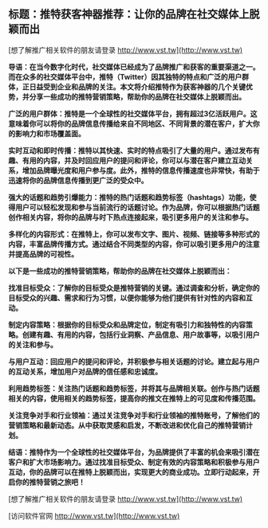 ## **标题：推特获客神器推荐：让你的品牌在社交媒体上脱颖而出**

[想了解推广相关软件的朋友请登录 http://www.vst.tw](http://www.vst.tw)

**导语：在当今数字化时代，社交媒体已经成为了品牌推广和获客的重要渠道之一。而在众多的社交媒体平台中，推特（Twitter）因其独特的特点和广泛的用户群体，正日益受到企业和品牌的关注。本文将介绍推特作为获客神器的几个关键优势，并分享一些成功的推特营销策略，帮助你的品牌在社交媒体上脱颖而出。**

**广泛的用户群体：推特是一个全球性的社交媒体平台，拥有超过3亿活跃用户。这意味着你可以将你的品牌信息传播给来自不同地区、不同背景的潜在客户，扩大你的影响力和市场覆盖面。**

**实时互动和即时传播：推特以其快速、实时的特点吸引了大量的用户。通过发布有趣、有用的内容，并及时回应用户的提问和评论，你可以与潜在客户建立互动关系，增加品牌曝光度和用户参与度。此外，推特的信息传播速度也非常快，有助于迅速将你的品牌信息传播到更广泛的受众中。**

**强大的话题和趋势引爆能力：推特的热门话题和趋势标签（hashtags）功能，使得用户可以轻松发现和参与当前流行的话题讨论。作为品牌，你可以根据热门话题创作相关内容，将你的品牌与时下热点连接起来，吸引更多用户的关注和参与。**

**多样化的内容形式：在推特上，你可以发布文字、图片、视频、链接等多种形式的内容，丰富品牌传播方式。通过结合不同类型的内容，你可以吸引更多用户的注意并提高品牌的可视性。**

**以下是一些成功的推特营销策略，帮助你的品牌在社交媒体上脱颖而出：**

**找准目标受众：了解你的目标受众是推特营销的关键。通过调查和分析，确定你的目标受众的兴趣、需求和行为习惯，以便你能够为他们提供有针对性的内容和互动。**

**制定内容策略：根据你的目标受众和品牌定位，制定有吸引力和独特性的内容策略。创建有趣、有用的内容，包括行业洞察、产品信息、用户故事等，以吸引用户的关注和参与。**

**与用户互动：回应用户的提问和评论，并积极参与相关话题的讨论。建立起与用户的互动关系，增加用户对品牌的信任感和忠诚度。**

**利用趋势标签：关注热门话题和趋势标签，并将其与品牌相关联。创作与热门话题相关的内容，使用相关的趋势标签，提高你的推文在推特上的可见度和传播范围。**

**关注竞争对手和行业领袖：通过关注竞争对手和行业领袖的推特账号，了解他们的营销策略和最新动态。从中获取灵感和启发，不断改进和优化自己的推特营销计划。**

**结语：推特作为一个全球性的社交媒体平台，为品牌提供了丰富的机会来吸引潜在客户和扩大市场影响力。通过找准目标受众、制定有效的内容策略和积极参与用户互动，你的品牌可以在推特上脱颖而出，实现更大的商业成功。立即行动起来，开启你的推特营销之旅吧！**

[想了解推广相关软件的朋友请登录 http://www.vst.tw](http://www.vst.tw)


[访问软件官网 http://www.vst.tw](http://www.vst.tw)

